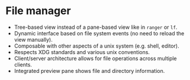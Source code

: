 # File manager

- Tree-based view instead of a pane-based view like in `ranger` or `lf`.
- Dynamic interface based on file system events (no need to reload the view manually).
- Composable with other aspects of a unix system (e.g. shell, editor).
- Respects XDG standards and various unix conventions.
- Client/server architecture allows for file operations across multiple clients.
- Integrated preview pane shows file and directory information.
